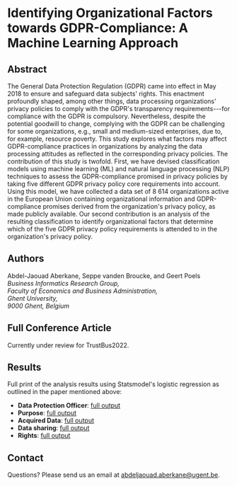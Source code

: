 # Identifying Organizational Factors towards GDPR-Compliance: A Machine Learning Approach

## Abstract

The General Data Protection Regulation (GDPR) came into effect in May 2018 to ensure and safeguard data subjects' rights. This enactment profoundly shaped, among other things,  data processing organizations' privacy policies to comply with the GDPR's transparency requirements---for compliance with the GDPR is compulsory. Nevertheless, despite the potential goodwill to change, complying with the GDPR can be challenging for some organizations, e.g., small and medium-sized enterprises, due to, for example, resource poverty. This study explores what factors may affect GDPR-compliance practices in organizations by analyzing the data processing attitudes as reflected in the corresponding privacy policies. The contribution of this study is twofold. First, we have devised classification models using machine learning (ML) and natural language processing (NLP) techniques to assess the GDPR-compliance promised in privacy policies by taking five different GDPR privacy policy core requirements into account. Using this model, we have collected a data set of 8 614 organizations active in the European Union containing organizational information and GDPR-compliance promises derived from the organization's privacy policy, as made publicly available. Our second contribution is an analysis of the resulting classification to identify organizational factors that determine which of the five GDPR privacy policy requirements is attended to in the organization's privacy policy.

## Authors

Abdel-Jaouad Aberkane, Seppe vanden Broucke, and Geert Poels\
_Business Informatics Research Group, \
Faculty of Economics and Business Administration, \
Ghent University, \
9000 Ghent, Belgium_

## Full Conference Article
Currently under review for TrustBus2022.

## Results
Full print of the analysis results using Statsmodel's logistic regression as outlined in the paper mentioned above:
- **Data Protection Officer**: [full output](https://raw.githubusercontent.com/Aberkane/Privacy-Policies-GDPR-compliance/main/results/lr_dpo)
- **Purpose**: [full output](https://raw.githubusercontent.com/Aberkane/Privacy-Policies-GDPR-compliance/main/results/lr_purpose)
- **Acquired Data**: [full output](https://raw.githubusercontent.com/Aberkane/Privacy-Policies-GDPR-compliance/main/results/lr_acquired-data)
- **Data sharing**: [full output](https://raw.githubusercontent.com/Aberkane/Privacy-Policies-GDPR-compliance/main/results/lr_data-sharing)
- **Rights**: [full output](https://raw.githubusercontent.com/Aberkane/Privacy-Policies-GDPR-compliance/main/results/lr_rights)

## Contact

Questions? Please send us an email at [abdeljaouad.aberkane@ugent.be](abdeljaouad.aberkane@ugent.be).

<!-- ## Welcome to GitHub Pages

You can use the [editor on GitHub](https://github.com/Aberkane/GDPR-compliance/edit/gh-pages/index.md) to maintain and preview the content for your website in Markdown files.

Whenever you commit to this repository, GitHub Pages will run [Jekyll](https://jekyllrb.com/) to rebuild the pages in your site, from the content in your Markdown files.

### Markdown

Markdown is a lightweight and easy-to-use syntax for styling your writing. It includes conventions for

```markdown
Syntax highlighted code block

# Header 1
## Header 2
### Header 3

- Bulleted
- List

1. Numbered
2. List

**Bold** and _Italic_ and `Code` text

[Link](url) and ![Image](src)
```

For more details see [Basic writing and formatting syntax](https://docs.github.com/en/github/writing-on-github/getting-started-with-writing-and-formatting-on-github/basic-writing-and-formatting-syntax).

### Jekyll Themes

Your Pages site will use the layout and styles from the Jekyll theme you have selected in your [repository settings](https://github.com/Aberkane/GDPR-compliance/settings/pages). The name of this theme is saved in the Jekyll `_config.yml` configuration file.

### Support or Contact

Having trouble with Pages? Check out our [documentation](https://docs.github.com/categories/github-pages-basics/) or [contact support](https://support.github.com/contact) and we’ll help you sort it out.
 -->

